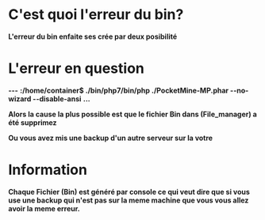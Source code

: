 # C'est quoi l'erreur du bin?

__L'erreur du bin enfaite ses crée par deux posibilité__

# L'erreur en question 
__---__
__:/home/container$ ./bin/php7/bin/php ./PocketMine-MP.phar --no-wizard --disable-ansi__
__...__

__Alors la cause la plus possible est que le fichier Bin dans (File_manager) a été supprimez__

__Ou vous avez mis une backup d'un autre serveur sur la votre__

# Information

__Chaque Fichier (Bin) est généré par console ce qui veut dire que si vous use une backup qui n'est pas sur la meme machine que vous vous allez avoir la meme erreur.__
